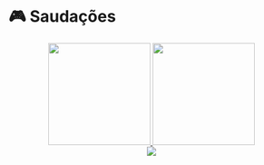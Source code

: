 # 🎮 Saudações

<div align="center">
  <a href="https://github.com/JoaoHenrique12">
  <img height="180em" src="https://github-readme-stats.vercel.app/api?username=JoaoHenrique12&show_icons=true&theme=solarized-dark&include_all_commits=true&count_private=true"/>
  <img height="180em" src="https://github-readme-stats.vercel.app/api/top-langs/?username=JoaoHenrique12&layout=compact&langs_count=7&theme=solarized-dark"/>
</div>
  
  <div align="center"> <img src="https://camo.githubusercontent.com/59bf57cede48d2f0e9ca0d2e2c736ddca4e18a3c5049ad08f6b517070f56ded2/68747470733a2f2f6d656469612e67697068792e636f6d2f6d656469612f584971435178303245315539572f67697068792e676966"/> </div>
